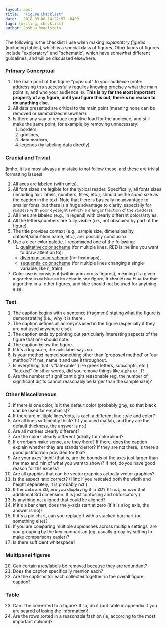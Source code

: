 ```yaml
---
layout: post
title:  "Figure Checklist"
date:   2018-09-08 14:27:57 -0400
tags: [writing, checklist]
author: Joshua Vogelstein
---
```


The following is the checklist I use when making  *explanatory figures* (including tables), which is a special class of figures. Other kinds of figures include "exploratory" and "schematic", which have somewhat different guidelines, and will be discussed elsewhere.


### Primary Conceptual

1. The main point of the figure "pops-out" to your audience (note: addressing this  successfully requires knowing precisely what the main point is, and who your audience is). **This is by far the most important property of any figure, until you figure this out, there is no reason to do anything else.**
3. All data presented are critical to the main point (meaning none can be removed or summarized elsewhere).
2. Is there any way to reduce cognitive load for the audience, and still make the same point, for example, by removing unnecessary:
    1. borders,
    2. gridlines,
    3. data markers,
    5. legends (by labeling data directly).


###  Crucial and Trivial

(imho, it is almost always a mistake to not follow these, and these are trivial formatting issues)

1. All axes are labeled (with units).
2. All font sizes are legible for the typical reader. Specifically, all fonts sizes (including axis labels, numbers, titles, etc.), should be the *same* size as the caption in the text.  Note that there is basically no advantage to smaller fonts, but there is a huge advantage to clarity, especially for readers with poor eyesight (which is a larger fraction of the readers).
3. All lines are labeled (e.g., in legend) with clearly different colors/styles.
4. All the letters/numbers are fully visible (i.e., not obscured by part of the figure).
5. The title provides context (e.g., sample size, dimensionality, dataset/simulation name, etc.), and possibly conclusion.
6. Use a clear color palette.  I recommend one of the following:
   1.  [qualitative color scheme](http://colorbrewer2.org/#type=qualitative&scheme=Set1&n=9)  (for multiple lines, RED is the line you want to draw attention to): 
   - [diverging color scheme](http://colorbrewer2.org/#type=diverging&scheme=PRGn&n=11) (for heatmaps), 
   - [sequential color scheme](http://colorbrewer2.org/#type=sequential&scheme=BuPu&n=9) (for multiple lines changing a single variable, like n_train)
1. Color use is consistent (within and across figures), meaning if a given algorithm uses blue as its color in one figure, it should use blue for that algorithm in all other figures, and blue should not be used for anything else.




### Text


1. The caption begins with a sentence (fragment) stating what the figure is demonstrating (i.e., why it is there).  
2. The caption defines all acronyms used in the figure (especially if they are not used anywhere else).
3. The caption ends by pointing out particularly interesting aspects of the figure that one should note.
4. The caption below the figure.
5. If it's a log scale, the axis label says so.
6. Is your method named something other than ‘proposed method’ or 'our method’? If not, name it and use it throughout.
7. Is everything that is "latexable" (like greek letters, subscripts, etc.) "latexed" (in other words, did you remove things like `alpha` or `_`)?
8.  Are the number of significant digits reasonable (eg, the number of significant digits cannot reasonably be larger than the sample size)?


### Other Miscellaneous

3. If there is one color, is it the default color (probably gray, so that black can be used for emphasis)?
4. If there are multiple lines/dots, is each a different line style and color?
5. Are all lines sufficiently thick? (If you used matlab, and they are the default thickness, the answer is no.)
6. Are all markers clearly different?
7. Are the colors clearly different (ideally for colorblind)?
10. If errorbars make sense, are they there?  If there, does the caption explain whether they are standard error? If they are not there, is there a good justification provided for that?
12. Are your axes 'tight’ (that is, are the bounds of the axes just larger than the max and min of what you want to show)? If not, do you have good reason for the excess?
13. Are all graphics that can be vector graphics actually vector graphics?
15. Is the aspect ratio correct? (Hint: if you rescaled both the width and height separately, it is probably not.)
16. If the data are 2D, are you displaying it in 2D? (If not, remove that additional 3rd dimension. It is just confusing and obfuscatory.)
17. Is anything not aligned that could be aligned?
18. If it's a bar chart, does the y-axis start at zero (if it is a log axis, the answer is no)?  
19. If it's a pie chart, can you replace it with a stacked barchart (or something else)?
20.  If you are comparing multiple approaches across multiple settings, are you grouping by the key comparison (eg, usually group by setting to make comparisons easier)?
6. Is there sufficient whitespace?


### Multipanel figures

20. Can certain axes/labels be removed because they are redundant?
21. Does the caption specifically mention each?
22. Are the captions for each collected together in the overall figure caption?

### Table

23. Can it be converted to a figure? If so, do it (put table in appendix if you are scared of losing the information)!
24. Are the rows sorted in a reasonable fashion (ie, according to the most important column)?
